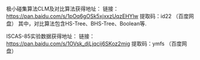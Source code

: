 极小碰集算法CLM及对比算法获得地址：
链接：https://pan.baidu.com/s/1pOq6gOSk5xjxxzUqzEHYlw 
提取码：id22
（百度网盘）
其中，对比算法包含HS-Tree、BHS-Tree、Boolean等.


ISCAS-85实验数据获得地址：
链接：https://pan.baidu.com/s/1OVsk_djLjqcij6SKoz2mig 
提取码：ymfs
（百度网盘）
